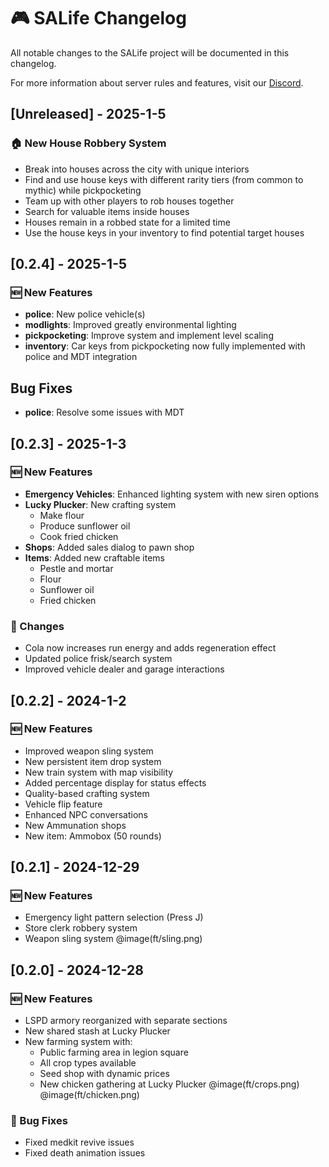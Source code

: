 # 🎮 SALife Changelog

All notable changes to the SALife project will be documented in this changelog.

For more information about server rules and features, visit our [Discord](https://discord.gg/salife).

## [Unreleased] - 2025-1-5

### 🏠 New House Robbery System

- Break into houses across the city with unique interiors
- Find and use house keys with different rarity tiers (from common to mythic) while pickpocketing
- Team up with other players to rob houses together
- Search for valuable items inside houses
- Houses remain in a robbed state for a limited time
- Use the house keys in your inventory to find potential target houses

## [0.2.4] - 2025-1-5

### 🆕 New Features

- **police**: New police vehicle(s)
- **modlights**: Improved greatly environmental lighting
- **pickpocketing**: Improve system and implement level scaling
- **inventory**: Car keys from pickpocketing now fully implemented with police and MDT integration

## Bug Fixes

- **police**: Resolve some issues with MDT

## [0.2.3] - 2025-1-3

### 🆕 New Features

- **Emergency Vehicles**: Enhanced lighting system with new siren options
- **Lucky Plucker**: New crafting system
  - Make flour
  - Produce sunflower oil
  - Cook fried chicken
- **Shops**: Added sales dialog to pawn shop
- **Items**: Added new craftable items
  - Pestle and mortar
  - Flour
  - Sunflower oil
  - Fried chicken

### 🔄 Changes

- Cola now increases run energy and adds regeneration effect
- Updated police frisk/search system
- Improved vehicle dealer and garage interactions

## [0.2.2] - 2024-1-2

### 🆕 New Features

- Improved weapon sling system
- New persistent item drop system
- New train system with map visibility
- Added percentage display for status effects
- Quality-based crafting system
- Vehicle flip feature
- Enhanced NPC conversations
- New Ammunation shops
- New item: Ammobox (50 rounds)

## [0.2.1] - 2024-12-29

### 🆕 New Features

- Emergency light pattern selection (Press J)
- Store clerk robbery system
- Weapon sling system
@image(ft/sling.png)

## [0.2.0] - 2024-12-28

### 🆕 New Features

- LSPD armory reorganized with separate sections
- New shared stash at Lucky Plucker
- New farming system with:
  - Public farming area in legion square
  - All crop types available
  - Seed shop with dynamic prices
  - New chicken gathering at Lucky Plucker
@image(ft/crops.png)
@image(ft/chicken.png)

### 🔧 Bug Fixes

- Fixed medkit revive issues
- Fixed death animation issues
